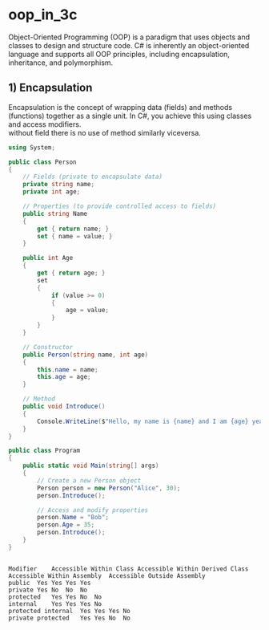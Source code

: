 # oop_in_3c

Object-Oriented Programming (OOP) is a paradigm that uses objects and classes to design and structure code. C# is inherently an object-oriented language and supports all OOP principles, including encapsulation, inheritance, and polymorphism.   
## 1) Encapsulation
Encapsulation is the concept of wrapping data (fields) and methods (functions) together as a single unit. In C#, you achieve this using classes and access modifiers.  
without field there is no use of method similarly viceversa.
```c#
using System;

public class Person
{
    // Fields (private to encapsulate data)
    private string name;
    private int age;

    // Properties (to provide controlled access to fields)
    public string Name
    {
        get { return name; }
        set { name = value; }
    }

    public int Age
    {
        get { return age; }
        set
        {
            if (value >= 0)
            {
                age = value;
            }
        }
    }

    // Constructor
    public Person(string name, int age)
    {
        this.name = name;
        this.age = age;
    }

    // Method
    public void Introduce()
    {
        Console.WriteLine($"Hello, my name is {name} and I am {age} years old.");
    }
}

public class Program
{
    public static void Main(string[] args)
    {
        // Create a new Person object
        Person person = new Person("Alice", 30);
        person.Introduce();

        // Access and modify properties
        person.Name = "Bob";
        person.Age = 35;
        person.Introduce();
    }
}

```

```

Modifier	Accessible Within Class	Accessible Within Derived Class	Accessible Within Assembly	Accessible Outside Assembly
public	Yes	Yes	Yes	Yes
private	Yes	No	No	No
protected	Yes	Yes	No	No
internal	Yes	Yes	Yes	No
protected internal	Yes	Yes	Yes	No
private protected	Yes	Yes	No	No

```
